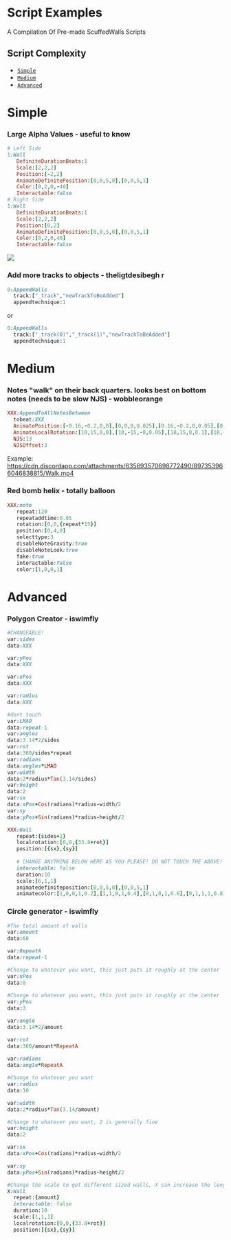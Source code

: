 # Script Examples
A Compilation Of Pre-made ScuffedWalls Scripts

## Script Complexity
 - [`Simple`](#Simple)
 - [`Medium`](#Medium)
 - [`Advanced`](#Advanced)

# Simple

### Large Alpha Values - useful to know

```ruby
# Left Side
1:Wall
   DefiniteDurationBeats:1
   Scale:[2,2,2]
   Position:[-2,2]
   AnimateDefinitePosition:[0,0,5,0],[0,0,5,1]
   Color:[0,2,0,-40]
   Interactable:false
# Right Side
1:Wall
   DefiniteDurationBeats:1
   Scale:[2,2,2]
   Position:[0,2]
   AnimateDefinitePosition:[0,0,5,0],[0,0,5,1]
   Color:[0,2,0,40]
   Interactable:false
```
![](https://cdn.discordapp.com/attachments/635693570698772490/895688320363925564/unknown.png)

### Add more tracks to objects - theligtdesibegh r
```ruby
0:AppendWalls
  track:["_track","newTrackToBeAdded"]
  appendtechnique:1
```
or
```ruby
0:AppendWalls
  track:["_track(0)","_track(1)","newTrackToBeAdded"]
  appendtechnique:1
```
# Medium

### Notes "walk" on their back quarters. looks best on bottom notes (needs to be slow NJS) - wobbleorange
 ```ruby
XXX:AppendToAllNotesBetween
   tobeat:XXX
   AnimatePosition:[-0.16,-0.2,0,0],[0,0,0,0.025],[0.16,-0.2,0,0.05],[0,0,0,0.075],[-0.16,-0.2,0,0.1],[0,0,0,0.125],[0.16,-0.2,0,0.15],[0,0,0,0.175],[-0.16,-0.2,0,0.2],[0,0,0,0.225],[0.16,-0.2,0,0.25],[0,0,0,0.275],[-0.16,-0.2,0,0.3],[0,0,0,0.325],[0.08,-0.2,0,0.35],[0,0,0,0.375]
   AnimateLocalRotation:[18,15,8,0],[18,-15,-8,0.05],[18,15,8,0.1],[18,-15,-8,0.15],[18,15,8,0.2],[18,-15,-8,0.25],[18,15,8,0.3],[18,-15,-8,0.35],[0,0,0,0.4]
   NJS:13
   NJSOffset:3
```
Example: <https://cdn.discordapp.com/attachments/635693570698772490/897353966046838815/Walk.mp4>


### Red bomb helix - totally balloon
```ruby
XXX:note
   repeat:120
   repeataddtime:0.05
   rotation:[0,0,{repeat*15}]
   position:[0,4,0]
   selecttype:3
   disableNoteGravity:true
   disableNoteLook:true
   fake:true
   interactable:false
   color:[1,0,0,1]
```

# Advanced

### Polygon Creator - iswimfly
```ruby
#CHANGEABLE!
var:sides
data:XXX

var:yPos
data:XXX

var:xPos
data:XXX

var:radius
data:XXX

#dont touch
var:LMAO
data:repeat-1
var:angles
data:3.14*2/sides
var:rot
data:360/sides*repeat
var:radians
data:angles*LMAO
var:width
data:2*radius*Tan(3.14/sides)
var:height
data:2
var:sx
data:xPos+Cos(radians)*radius-width/2
var:sy
data:yPos+Sin(radians)*radius-height/2

XXX:Wall
   repeat:{sides+1}
   localrotation:[0,0,{33.8+rot}]
   position:[{sx},{sy}]
    
   # CHANGE ANYTHING BELOW HERE AS YOU PLEASE! DO NOT TOUCH THE ABOVE!
   interactable: false
   duration:10
   scale:[6,1,1]
   animatedefiniteposition:[0,0,5,0],[0,0,5,1]
   animatecolor:[1,0,0,1,0.2],[1,1,0,1,0.4],[0,1,0,1,0.6],[0,1,1,1,0.8],[0,0,1,1,1]
```

### Circle generator - iswimfly
 ```ruby
 #The total amount of walls
var:amount
data:60

var:RepeatA
data:repeat-1

#Change to whatever you want, this just puts it roughly at the center
var:xPos
data:0
    
#Change to whatever you want, this just puts it roughly at the center
var:yPos
data:3

var:angle
data:3.14*2/amount

var:rot
data:360/amount*RepeatA
    
var:radians
data:angle*RepeatA

#Change to whatever you want
var:radius
data:10

var:width
data:2*radius*Tan(3.14/amount)

#Change to whatever you want, 2 is generally fine
var:height
data:2

var:sx
data:xPos+Cos(radians)*radius-width/2

var:sy
data:yPos+Sin(radians)*radius-height/2

#Change the scale to get different sized walls, X can increase the length of the walls
X:Wall
   repeat:{amount}
   interactable: false
   duration:10
   scale:[1,1,1]
   localrotation:[0,0,{33.8+rot}]
   position:[{sx},{sy}]
```